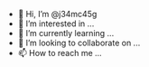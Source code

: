 - 👋 Hi, I’m @j34mc45g
- 👀 I’m interested in ...
- 🌱 I’m currently learning ...
- 💞️ I’m looking to collaborate on ...
- 📫 How to reach me ...

<!---
j34mc45g/j34mc45g is a ✨ special ✨ repository because its `README.md` (this file) appears on your GitHub profile.
You can click the Preview link to take a look at your changes.
--->

